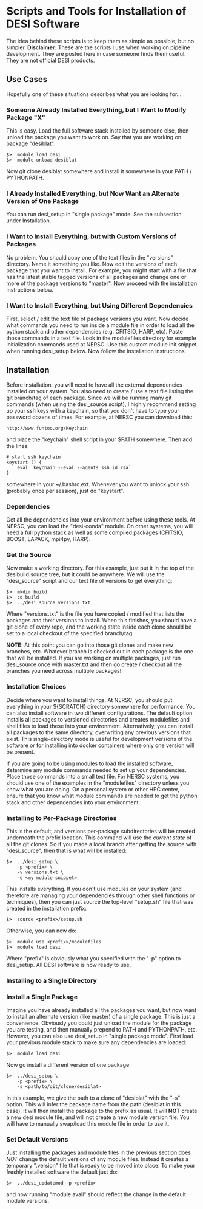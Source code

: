 # Scripts and Tools for Installation of DESI Software

The idea behind these scripts is to keep them as simple as possible, but
no simpler.  **Disclaimer:**  These are the scripts I use when working on
pipeline development.  They are posted here in case someone finds them 
useful.  They are not official DESI products.

## Use Cases

Hopefully one of these situations describes what you are looking for...

### Someone Already Installed Everything, but I Want to Modify Package "X"

This is easy.  Load the full software stack installed by someone else, then
unload the package you want to work on.  Say that you are working on package
"desiblat":

    $>  module load desi
    $>  module unload desiblat

Now git clone desiblat somewhere and install it somewhere in your PATH / 
PYTHONPATH.

### I Already Installed Everything, but Now Want an Alternate Version of One Package

You can run desi_setup in "single package" mode.  See the subsection under
Installation.

### I Want to Install Everything, but with Custom Versions of Packages

No problem.  You should copy one of the text files in the "versions"
directory.  Name it something you like.  Now edit the versions of each package
that you want to install.  For example, you might start with a file that
has the latest stable tagged versions of all packages and change one or
more of the package versions to "master".  Now proceed with the installation
instructions below.

### I Want to Install Everything, but Using Different Dependencies

First, select / edit the text file of package versions you want.  Now decide
what commands you need to run inside a module file in order to load all the
python stack and other dependencies (e.g. CFITSIO, HARP, etc).  Paste those
commands in a text file.  Look in the modulefiles directory for example 
initialization commands used at NERSC.  Use this custom module init snippet
when running desi_setup below.  Now follow the installation instructions.


## Installation

Before installation, you will need to have all the external dependencies
installed on your system.  You also need to create / use a text file listing
the git branch/tag of each package.  Since we will be running many git
commands (when using the desi_source script), I highly recommend setting
up your ssh keys with a keychain, so that you don't have to type your
password dozens of times.  For example, at NERSC you can download this:

    http://www.funtoo.org/Keychain

and place the "keychain" shell script in your $PATH somewhere.  Then add
the lines:

    # start ssh keychain
    keystart () {
        eval `keychain --eval --agents ssh id_rsa`
    }

somewhere in your ~/.bashrc.ext.  Whenever you want to unlock your ssh
(probably once per session), just do "keystart".


### Dependencies

Get all the dependencies into your environment before using these tools.
At NERSC, you can load the "desi-conda" module.  On other systems, you 
will need a full python stack as well as some compiled packages (CFITSIO,
BOOST, LAPACK, mpi4py, HARP).


### Get the Source

Now make a working directory.  For this example, just put it in the top
of the desibuild source tree, but it could be anywhere.  We will use the
"desi_source" script and our text file of versions to get everything:

    $>  mkdir build
    $>  cd build
    $>  ../desi_source versions.txt

Where "versions.txt" is the file you have copied / modified that lists the
packages and their versions to install.  When this finishes, you should
have a git clone of every repo, and the working state inside each clone 
should be set to a local checkout of the specified branch/tag.

**NOTE:**  At this point you can go into those git clones and make new
branches, etc.  Whatever branch is checked out in each package is the one
that will be installed.  If you are working on multiple packages, just run
desi_source once with master.txt and then go create / checkout all the branches
you need across multiple packages!


### Installation Choices

Decide where you want to install things.  At NERSC, you should put everything
in your ${SCRATCH} directory somewhere for performance.  You can also install
software in two different configurations.  The default option installs all 
packages to versioned directories and creates modulefiles and shell files to 
load these into your environment.  Alternatively, you can install all 
packages to the same directory, overwriting any previous versions that exist.
This single-directory mode is useful for development versions of the software
or for installing into docker containers where only one version will be 
present.

If you are going to be using modules to load the installed software, determine any module commands needed to set up your dependencies.  Place
those commands into a small text file.  For NERSC systems, you should use one 
of the examples in the "modulefiles" directory unless you know what you are 
doing.  On a personal system or other HPC center, ensure that you know what 
module commands are needed to get the python stack and other dependencies into
your environment.


### Installing to Per-Package Directories

This is the default, and versions per-package subdirectories will be created underneath the prefix location.  This command will use the 
*current state* of all the git clones.  So if you made a local branch after 
getting the source with "desi_source", then that is what will be installed:

    $>  ../desi_setup \
        -p <prefix> \
        -v versions.txt \
        -e <my module snippet>

This installs everything.  If you don't use modules on your system (and 
therefore are managing your dependencies through other shell functions or
techniques), then you can just source the top-level "setup.sh" file that was
created in the installation prefix:

    $>  source <prefix>/setup.sh

Otherwise, you can now do:

    $>  module use <prefix>/modulefiles
    $>  module load desi

Where "prefix" is obviously what you specified with the "-p" option to 
desi_setup.  All DESI software is now ready to use.

### Installing to a Single Directory

### Install a Single Package

Imagine you have already installed all the packages you want, but now want 
to install an alternate version (like master) of a single package.  This is 
just a convenience.  Obviously you could just unload the module for the package 
you are testing, and then manually prepend to PATH and PYTHONPATH, etc.  
However, you can also use desi_setup in "single package mode".  First load 
your previous module stack to make sure any dependencies are loaded:

    $>  module load desi

Now go install a different version of one package:

    $>  ../desi_setup \
        -p <prefix> \
        -s <path/to/git/clone/desiblat>

In this example, we give the path to a clone of "desiblat" with the "-s" 
option.  This will infer the package name from the path (desiblat in this 
case).  It will then install the package to the prefix as usual.  It will 
**NOT** create a new desi module file, and will not create a new module 
version file.  You will have to manually swap/load this module file in order 
to use it.

### Set Default Versions

Just installing the packages and module files in the previous section does
*NOT* change the default versions of any module files.  Instead it creates
a temporary ".version" file that is ready to be moved into place.  To make
your freshly installed software the default just do:

    $>  ../desi_updatemod -p <prefix>

and now running "module avail" should reflect the change in the default
module versions.

